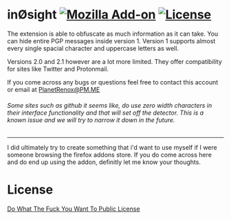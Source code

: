 # inØsight [![Mozilla Add-on](https://img.shields.io/amo/users/in0sight.svg)](https://addons.mozilla.org/en-US/firefox/addon/in0sight/) [![License](https://img.shields.io/github/license/planetrenox/in0sight.svg)](https://github.com/PlanetRenox/in0sight/blob/master/LICENSE)

The extension is able to obfuscate as much information as it can take. You can hide entire PGP messages inside version 1. 
Version 1 supports almost every single spacial character and uppercase letters as well.

Versions 2.0 and 2.1 however are a lot more limited. They offer compatibility for sites like Twitter and Protonmail. 

If you come across any bugs or questions feel free to contact this account or email at PlanetRenox@PM.ME

###### Some sites such as github it seems like, do use zero width characters in their interface functionality and that will set off the detector. This is a known issue and we will try to narrow it down in the future.
--------------------------------------------------------------

I did ultimately try to create something that i'd want to use myself if I were someone browsing the firefox addons store. If you do come across here and do end up using the addon, definitly let me know your thoughts. 

# License
[Do What The Fuck You Want To Public License](https://github.com/PlanetRenox/in0sight/blob/master/LICENSE)
